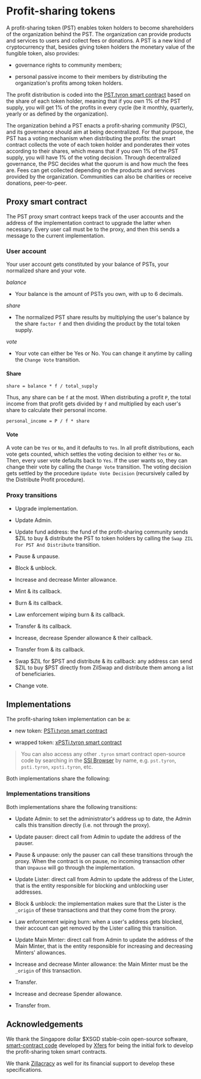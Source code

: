 # Profit-sharing tokens

A profit-sharing token (PST) enables token holders to become shareholders of the organization behind the PST. The organization can provide products and services to users and collect fees or donations. A PST is a new kind of cryptocurrency that, besides giving token holders the monetary value of the fungible token, also provides: 

- governance rights to community members;

- personal passive income to their members by distributing the organization's profits among token holders.

The profit distribution is coded into the [PST.tyron smart contract](./pst.tyron.scilla) based on the share of each token holder, meaning that if you own 1% of the PST supply, you will get 1% of the profits in every cycle (be it monthly, quarterly, yearly or as defined by the organization).

The organization behind a PST enacts a profit-sharing community (PSC), and its governance should aim at being decentralized. For that purpose, the PST has a voting mechanism when distributing the profits: the smart contract collects the vote of each token holder and ponderates their votes according to their shares, which means that if you own 1% of the PST supply, you will have 1% of the voting decision. Through decentralized governance, the PSC decides what the quorum is and how much the fees are. Fees can get collected depending on the products and services provided by the organization. Communities can also be charities or receive donations, peer-to-peer.

## Proxy smart contract

The PST proxy smart contract keeps track of the user accounts and the address of the implementation contract to upgrade the latter when necessary. Every user call must be to the proxy, and then this sends a message to the current implementation.

### User account

Your user account gets constituted by your balance of PSTs, your normalized share and your vote.

*balance*

- Your balance is the amount of PSTs you own, with up to 6 decimals.

*share*

- The normalized PST share results by multiplying the user's balance by the share <code>factor f</code> and then dividing the product by the total token supply.

*vote*

- Your vote can either be Yes or No. You can change it anytime by calling the ```Change Vote``` transition.

#### Share

```
share = balance * f / total_supply
```

Thus, any share can be ```f``` at the most. When distributing a profit <code>P</code>, the total income from that profit gets divided by ```f``` and multiplied by each user's share to calculate their personal income.

```
personal_income = P / f * share
```

#### Vote

A vote can be ```Yes``` or ```No```, and it defaults to ```Yes```. In all profit distributions, each vote gets counted, which settles the voting decision to either ```Yes``` or ```No```. Then, every user vote defaults back to ```Yes```. If the user wants so, they can change their vote by calling the ```Change Vote``` transition. The voting decision gets settled by the procedure ```Update Vote Decision``` (recursively called by the Distribute Profit procedure).

### Proxy transitions

- Upgrade implementation.

- Update Admin.

- Update fund address: the fund of the profit-sharing community sends $ZIL to buy & distribute the PST to token holders by calling the ```Swap ZIL For PST And Distribute``` transition.

- Pause & unpause.

- Block & unblock.

- Increase and decrease Minter allowance.

- Mint & its callback.

- Burn & its callback.

- Law enforcement wiping burn & its callback.

- Transfer & its callback.

- Increase, decrease Spender allowance & their callback.

- Transfer from & its callback.

- Swap $ZIL for $PST and distribute & its callback: any address can send $ZIL to buy $PST directly from ZilSwap and distribute them among a list of beneficiaries.

- Change vote.

## Implementations

The profit-sharing token implementation can be a:

- new token: [PSTi.tyron smart contract](./new-token/PSTi.tyron.scilla)

- wrapped token: [xPSTi.tyron smart contract](./wrapped-token/xPSTi.tyron.scilla)

> You can also access any other <code>.tyron</code> smart contract open-source code by searching in the [SSI Browser](https://ssibrowser.com) by name, e.g. ```pst.tyron```, ```psti.tyron```, ```xpsti.tyron```, etc.

Both implementations share the following:

### Implementations transitions

Both implementations share the following transitions:

- Update Admin: to set the administrator's address up to date, the Admin calls this transition directly (i.e. not through the proxy).

- Update pauser: direct call from Admin to update the address of the pauser.

- Pause & unpause: only the pauser can call these transitions through the proxy. When the contract is on pause, no incoming transaction other than ```Unpause``` will go through the implementation.

- Update Lister: direct call from Admin to update the address of the Lister, that is the entity responsible for blocking and unblocking user addresses.

- Block & unblock: the implementation makes sure that the Lister is the ```_origin``` of these transactions and that they come from the proxy.

- Law enforcement wiping burn: when a user's address gets blocked, their account can get removed by the Lister calling this transition.

- Update Main Minter: direct call from Admin to update the address of the Main Minter, that is the entity responsible for increasing and decreasing Minters' allowances.

- Increase and decrease Minter allowance: the Main Minter must be the ```_origin``` of this transaction.

- Transfer.

- Increase and decrease Spender allowance.

- Transfer from.

## Acknowledgements

We thank the Singapore dollar $XSGD stable-coin open-source software, [smart-contract code](https://github.com/Xfers/StraitsX-tokens/tree/master/Zilliqa) developed by [Xfers](https://www.xfers.com/sg?) for being the initial fork to develop the profit-sharing token smart contracts.

We thank [Zillacracy](https://zillacracy.com/) as well for its financial support to develop these specifications.
